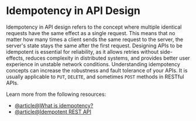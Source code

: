# Idempotency in API Design

Idempotency in API design refers to the concept where multiple identical requests have the same effect as a single request. This means that no matter how many times a client sends the same request to the server, the server's state stays the same after the first request. Designing APIs to be idempotent is essential for reliability, as it allows retries without side-effects, reduces complexity in distributed systems, and provides better user experience in unstable network conditions. Understanding idempotency concepts can increase the robustness and fault tolerance of your APIs. It is usually applicable to `PUT`, `DELETE`, and sometimes `POST` methods in RESTful APIs.

Learn more from the following resources:

- [@article@What is idempotency?](https://blog.dreamfactory.com/what-is-idempotency)
- [@article@Idempotent REST API](https://restfulapi.net/idempotent-rest-apis/)
